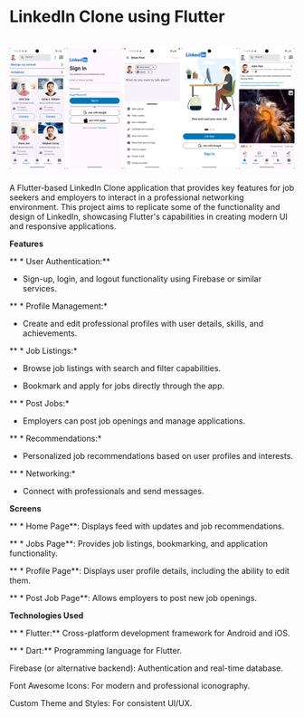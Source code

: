 <h1>LinkedIn Clone using Flutter</h1>

<h1 align="center">
  <img src="https://github.com/aminamin13/linkedin_clone/blob/main/Picture1.png">
</h1>

A Flutter-based LinkedIn Clone application that provides key features for job seekers and employers to interact in a professional networking environment. This project aims to replicate some of the functionality and design of LinkedIn, showcasing Flutter's capabilities in creating modern UI and responsive applications.

**Features**

** * User Authentication:**

* Sign-up, login, and logout functionality using Firebase or similar services.

** * Profile Management:*

* Create and edit professional profiles with user details, skills, and achievements.

** * Job Listings:*

* Browse job listings with search and filter capabilities.

* Bookmark and apply for jobs directly through the app.

** * Post Jobs:*

* Employers can post job openings and manage applications.

** * Recommendations:*

* Personalized job recommendations based on user profiles and interests.

** * Networking:*

* Connect with professionals and send messages.

**Screens**

** * Home Page**: Displays feed with updates and job recommendations.

** * Jobs Page**: Provides job listings, bookmarking, and application functionality.

** * Profile Page**: Displays user profile details, including the ability to edit them.

** * Post Job Page**: Allows employers to post new job openings.

**Technologies Used**

** * Flutter:** Cross-platform development framework for Android and iOS.

** * Dart:** Programming language for Flutter.

Firebase (or alternative backend): Authentication and real-time database.

Font Awesome Icons: For modern and professional iconography.

Custom Theme and Styles: For consistent UI/UX.
